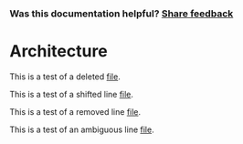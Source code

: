 
### Was this documentation helpful? [Share feedback](https://www.research.net/r/DGDQWXH?src=documentation%2FlearningPath%2Farchitecture)

# Architecture
This is a test of a deleted [file](https://github.com/dotnet/dotnet-monitor/blob/v7.0.1/src/Tools/dotnet-monitor/OutputFormat.cs).

This is a test of a shifted line [file](https://github.com/dotnet/dotnet-monitor/blob/v7.0.1/src/Tools/dotnet-monitor/CollectionRules/Options/CollectionRuleTriggerOptions.cs#L24).

This is a test of a removed line [file](https://github.com/dotnet/dotnet-monitor/blob/v7.0.1/src/Tools/dotnet-monitor/CollectionRules/Options/CollectionRuleTriggerOptions.cs#L1).

This is a test of an ambiguous line [file](https://github.com/dotnet/dotnet-monitor/blob/v7.0.1/src/Tools/dotnet-monitor/CollectionRules/Options/CollectionRuleTriggerOptions.cs#L16).
